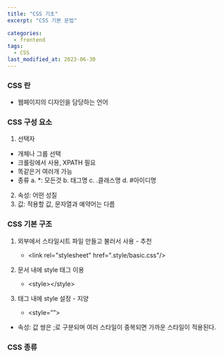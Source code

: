 ```yaml
---
title: "CSS 기초"
excerpt: "CSS 기본 문법"

categories:
  - frontend
tags:
  - CSS
last_modified_at: 2023-06-30
---  
```


### CSS 란 ###
- 웹페이지의 디자인을 담당하는 언어

### CSS 구성 요소 ###

1. 선택자
- 개체나 그룹 선택
- 크롤링에서 사용, XPATH 필요
- 똑같은거 여러개 가능
- 종류
    a. *: 모든것
    b. 태그명
    c. .클래스명
    d. #아이디명
2. 속성: 어떤 성질
3. 값: 적용할 값, 문자열과 예약어는 다름

### CSS 기본 구조 ###

1. 외부에서 스타일시트 파일 만들고 불러서 사용 - 추천
    - \<link rel="stylesheet" href=".style/basic.css"/\>

2. 문서 내에 style 태그 이용
    - \<style\>\</style\>

3. 태그 내에 style 설정 - 지양
    - \<style=””\>

- 속성: 값 쌍은 ;로 구분되며 여러 스타일이 중복되면 가까운 스타일이 적용된다.

### CSS 종류 ###